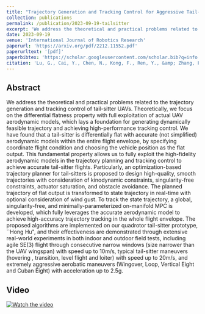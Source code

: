 ```yaml
---
title: "Trajectory Generation and Tracking Control for Aggressive Tail-Sitter Flights"
collection: publications
permalink: /publication/2023-09-19-tailsitter
excerpt: 'We address the theoretical and practical problems related to the trajectory generation and tracking control of tail-sitter UAVs. Theoretically, we ...'
date: 2023-09-19
venue: 'International Journal of Robotics Research'
paperurl: 'https://arxiv.org/pdf/2212.11552.pdf'
paperurltext: '[pdf]'
paperbibtex: 'https://scholar.googleusercontent.com/scholar.bib?q=info:Qb3Iodb5HXMJ:scholar.google.com/&amp;output=citation&amp;scisdr=ClEjYb5MELeo6_R1yzM:AFWwaeYAAAAAZQlw0zNsfxwMWf0I7ZrhF5j4U2o&amp;scisig=AFWwaeYAAAAAZQlw03CJwIGKeYpGN29shWIHkpQ&amp;scisf=4&amp;ct=citation&amp;cd=-1&amp;hl=zh-CN'
citation: 'Lu, G., Cai, Y., Chen, N., Kong, F., Ren, Y., &amp; Zhang, F. (2022). Trajectory Generation and Tracking Control for Aggressive Tail-Sitter Flights. arXiv preprint arXiv:2212.11552.'
---
```

## Abstract

We address the theoretical and practical problems related to the trajectory generation and tracking control of tail-sitter UAVs. Theoretically, we focus on the differential flatness property with full exploitation of actual UAV aerodynamic models, which lays a foundation for generating dynamically feasible trajectory and achieving high-performance tracking control. We have found that a tail-sitter is differentially flat with accurate (not simplified) aerodynamic models within the entire flight envelope, by specifying coordinate flight condition and choosing the vehicle position as the flat output. This fundamental property allows us to fully exploit the high-fidelity aerodynamic models in the trajectory planning and tracking control to achieve accurate tail-sitter flights. Particularly, an optimization-based trajectory planner for tail-sitters is proposed to design high-quality, smooth trajectories with consideration of kinodynamic constraints, singularity-free constraints, actuator saturation, and obstacle avoidance. The planned trajectory of flat output is transformed to state trajectory in real-time with optional consideration of wind gust. To track the state trajectory, a global, singularity-free, and minimally-parameterized on-manifold MPC is developed, which fully leverages the accurate aerodynamic model to achieve high-accuracy trajectory tracking in the whole flight envelope. The proposed algorithms are implemented on our quadrotor tail-sitter prototype, ``Hong Hu&quot;, and their effectiveness are demonstrated through extensive real-world experiments in both indoor and outdoor field tests, including agile SE(3) flight through consecutive narrow windows (size narrower than the UAV wingspan) with speed up to $10$m/s, typical tail-sitter maneuvers (hovering , transition, level flight and loiter) with speed up to $20$m/s, and extremely aggressive aerobatic maneuvers (Wingover, Loop, Vertical Eight and Cuban Eight) with acceleration up to 2.5g.

## Video
[![Watch the video](https://img.youtube.com/vi/2x_bLbVuyrk/hqdefault.jpg)](https://www.youtube.com/watch?v=2x_bLbVuyrk)
